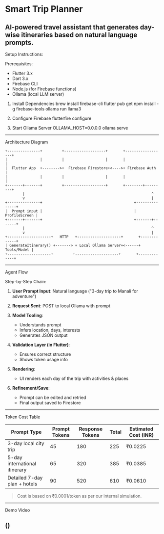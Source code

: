 # Smart Trip Planner

AI-powered travel assistant that generates day-wise itineraries based on natural language prompts.
--------------------------------------------------------------------------------------------------
Setup Instructions:

Prerequisites:
* Flutter 3.x
* Dart 3.x
* Firebase CLI
* Node.js (for Firebase functions)
* Ollama (local LLM server)

1. Install Dependencies
brew install firebase-cli
flutter pub get
npm install -g firebase-tools
ollama run llama3

2. Configure Firebase
flutterfire configure

3. Start Ollama Server
OLLAMA_HOST=0.0.0.0 ollama serve

----------------------------------------------------------------------------------------------------------------
 Architecture Diagram

```text
+---------------+         +-------------------+       +------------------+
|               |         |                   |       |                  |
|  Flutter App  +-------->+  Firebase Firestore+<---->+ Firebase Auth     |
|               |         |                   |       |                  |
+-------+-------+         +-------------------+       +--------+---------+
        |                                                          ^
        v                                                          |
+---------------+                                          +---------------+
|  Prompt input |                                          | ProfileScreen |
+-------+-------+                                          +-------+-------+
        |                                                          ^
        v                                                          |
+--------------------+   HTTP   +--------------------+       +-------------+
| GenerateItinerary() +-------> + Local Ollama Server+<------+ Tools/Model |
+--------------------+         +--------------------+       +-------------+
```

--------------------------------------------------------------------------------------------------------------------------------

Agent Flow

Step-by-Step Chain:

1. **User Prompt Input**: Natural language ("3-day trip to Manali for adventure")
2. **Request Sent**: POST to local Ollama with prompt
3. **Model Tooling**:

   * Understands prompt
   * Infers location, days, interests
   * Generates JSON output
4. **Validation Layer (in Flutter)**:

   * Ensures correct structure
   * Shows token usage info
5. **Rendering**:

   * UI renders each day of the trip with activities & places
6. **Refinement/Save**:

   * Prompt can be edited and retried
   * Final output saved to Firestore

------------------------------------------------------------------------------------------------------------------

Token Cost Table

| Prompt Type                   | Prompt Tokens | Response Tokens | Total | Estimated Cost (INR) |
| ----------------------------- | ------------- | --------------- | ----- | -------------------- |
| 3-day local city trip         | 45            | 180             | 225   | ₹0.0225              |
| 5-day international itinerary | 65            | 320             | 385   | ₹0.0385              |
| Detailed 7-day plan + hotels  | 90            | 520             | 610   | ₹0.0610              |

> Cost is based on ₹0.0001/token as per our internal simulation.

-----------------------------------------------------------------------------------------------------------------------

Demo Video

()
-------------------------------------------------------------------------------------------------------------------------
